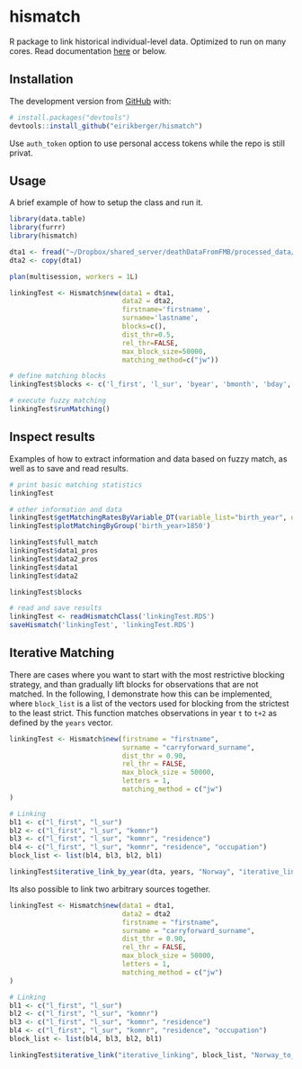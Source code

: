 # hismatch
R package to link historical individual-level data. Optimized to run on many cores. Read documentation [here](https://eirikberger.github.io/hismatch/) or below. 

## Installation

The development version from [GitHub](https://github.com/) with:

``` r
# install.packages("devtools")
devtools::install_github("eirikberger/hismatch")
```

Use `auth_token` option to use personal access tokens while the repo is still privat.

## Usage

A brief example of how to setup the class and run it. 

``` r
library(data.table)
library(furrr)
library(hismatch)

dta1 <- fread("~/Dropbox/shared_server/deathDataFromFMB/processed_data/dar_1928-1945.csv")[1:1000]
dta2 <- copy(dta1)

plan(multisession, workers = 1L)

linkingTest <- Hismatch$new(data1 = dta1,
                            data2 = dta2, 
                            firstname='firstname', 
                            surname='lastname',
                            blocks=c(),
                            dist_thr=0.5, 
                            rel_thr=FALSE, 
                            max_block_size=50000, 
                            matching_method=c("jw"))

# define matching blocks
linkingTest$blocks <- c('l_first', 'l_sur', 'byear', 'bmonth', 'bday', 'male')

# execute fuzzy matching
linkingTest$runMatching()
```

## Inspect results

Examples of how to extract information and data based on fuzzy match, as well as to save and read results. 

``` r
# print basic matching statistics
linkingTest

# other information and data
linkingTest$getMatchingRatesByVariable_DT(variable_list="birth_year", data=linkingTest$data1_pros)
linkingTest$plotMatchingByGroup('birth_year>1850')

linkingTest$full_match
linkingTest$data1_pros
linkingTest$data2_pros
linkingTest$data1
linkingTest$data2

linkingTest$blocks 

# read and save results
linkingTest <- readHismatchClass('linkingTest.RDS')
saveHismatch('linkingTest', 'linkingTest.RDS')
```


## Iterative Matching

There are cases where you want to start with the most restrictive blocking strategy, and than gradually lift blocks for observations that are not matched. In the following, I demonstrate how this can be implemented, where `block_list` is a list of the vectors used for blocking from the strictest to the least strict. This function matches observations in year `t` to `t+2` as defined by the `years` vector.

``` r
linkingTest <- Hismatch$new(firstname = "firstname",
                            surname = "carryforward_surname",
                            dist_thr = 0.90,
                            rel_thr = FALSE,
                            max_block_size = 50000,
                            letters = 1,
                            matching_method = c("jw")
)

# Linking
bl1 <- c("l_first", "l_sur")
bl2 <- c("l_first", "l_sur", "komnr")
bl3 <- c("l_first", "l_sur", "komnr", "residence")
bl4 <- c("l_first", "l_sur", "komnr", "residence", "occupation")
block_list <- list(bl4, bl3, bl2, bl1)

linkingTest$iterative_link_by_year(dta, years, "Norway", "iterative_linking", block_list, 2)
```

Its also possible to link two arbitrary sources together.

``` r
linkingTest <- Hismatch$new(data1 = dta1, 
                            data2 = dta2
                            firstname = "firstname",
                            surname = "carryforward_surname",
                            dist_thr = 0.90,
                            rel_thr = FALSE,
                            max_block_size = 50000,
                            letters = 1,
                            matching_method = c("jw")
)

# Linking
bl1 <- c("l_first", "l_sur")
bl2 <- c("l_first", "l_sur", "komnr")
bl3 <- c("l_first", "l_sur", "komnr", "residence")
bl4 <- c("l_first", "l_sur", "komnr", "residence", "occupation")
block_list <- list(bl4, bl3, bl2, bl1)

linkingTest$iterative_link("iterative_linking", block_list, "Norway_to_random_source", "dataset_1", "dataset_2")
```
